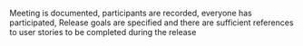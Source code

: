 Meeting is documented, participants are recorded, everyone has participated, Release goals are specified and there are sufficient references to user stories to be completed during the release